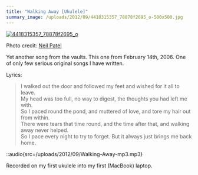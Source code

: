 ```yaml
---
title: "Walking Away [Ukulele]"
summary_image: /uploads/2012/09/4418315357_78878f2695_o-500x500.jpg
---
```


[![](/uploads/2012/09/4418315357_78878f2695_o-500x500.jpg "4418315357_78878f2695_o")](/uploads/2012/09/4418315357_78878f2695_o.jpg)

Photo credit: [Neil Patel](http://www.flickr.com/photos/realplastictrees/4418315357/)

Yet another song from the vaults. This one from February 14th, 2006. One of only few serious original songs I have written.

Lyrics:
> I walked out the door and followed my feet and wished for it all to leave.  
> My head was too full, no way to digest, the thoughts you had left me with.  
> So I paced round the pond, and muttered of love, and tore my hair out from within.  
> There were tears that time round, and the time after that, and walking away never helped.  
> So I pace every night to try to forget. But it always just brings me back home.  

::audio{src=/uploads/2012/09/Walking-Away-mp3.mp3}

Recorded on my first ukulele into my first (MacBook) laptop.
